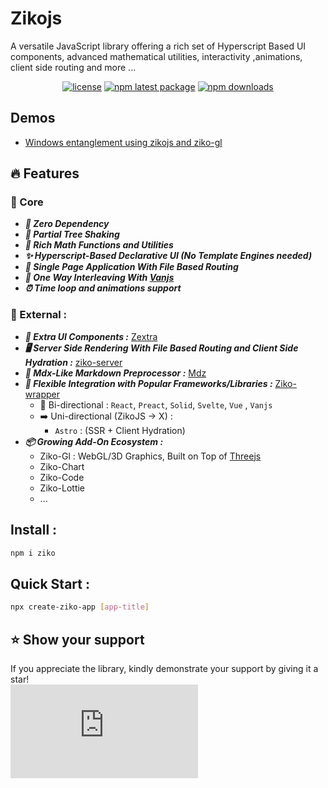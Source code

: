 # Zikojs 

A versatile JavaScript library offering a rich set of Hyperscript Based UI components, advanced mathematical utilities, interactivity ,animations, client side routing and more ...
<div align="center">

[![license](https://img.shields.io/badge/license-MIT-blue.svg)](https://github.com/zakarialaoui10/zikojs/blob/HEAD/LICENSE) [![npm latest package](https://img.shields.io/npm/v/ziko/latest.svg)](https://www.npmjs.com/package/ziko) [![npm downloads](https://img.shields.io/npm/dy/ziko.svg)](https://www.npmjs.com/package/ziko) 
<!-- [![Average time to resolve an issue](https://isitmaintained.com/badge/resolution/zakarialaoui10/ziko.svg)](https://isitmaintained.com/project/zakarialaoui/ziko 'Average time to resolve an issue') -->

</div>

<!-- ## Philosophy -->
## Demos
- [ Windows entanglement using zikojs and ziko-gl ](https://www.linkedin.com/feed/update/urn:li:activity:7144023650394918913/) 

## 🔥 Features
### 💎 Core
- ***🚫 Zero Dependency***
- ***🌳 Partial Tree Shaking***
- ***🔢 Rich Math Functions and Utilities***
- ***✨ Hyperscript-Based Declarative UI (No Template Engines needed)***
- ***📱 Single Page Application With File Based Routing***
- ***🤝 One Way Interleaving With [Vanjs]()***
- ***⏰ Time loop and animations support***
### 🚀 External : 
- ***🧩 Extra UI Components :*** [Zextra]()
- ***🖥️ Server Side Rendering With File Based Routing and Client Side Hydration :*** [ziko-server]()
- ***📝 Mdx-Like Markdown Preprocessor :*** [Mdz]()
- ***🔌 Flexible Integration with Popular Frameworks/Libraries :*** [Ziko-wrapper]()
  - 🔄 Bi-directional : `React`, `Preact`, `Solid`, `Svelte`, `Vue` , `Vanjs`
  - ➡️ Uni-directional (ZikoJS → X) : 
    - `Astro` : (SSR + Client Hydration)
- ***📦 Growing Add-On Ecosystem :*** 
    - Ziko-Gl : WebGL/3D Graphics, Built on Top of [Threejs]()
    - Ziko-Chart 
    - Ziko-Code
    - Ziko-Lottie
    - ...

## Install :
```bash
npm i ziko
```
## Quick Start :
```bash
npx create-ziko-app [app-title]
```
## ⭐️ Show your support <a name="support"></a>

If you appreciate the library, kindly demonstrate your support by giving it a star!<br>
[![Star](https://img.shields.io/github/stars/zakarialaoui10/ziko.js?style=social)](https://github.com/zakarialaoui10/ziko.js)
<!--## Financial support-->